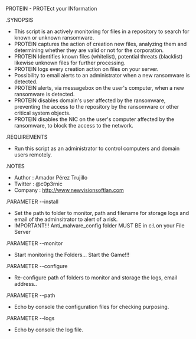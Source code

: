 PROTEIN - PROTEct your INformation
 
.SYNOPSIS
- This script is an actively monitoring for files in a repository to search for known or unknown ransomware.
- PROTEIN captures the action of creation new files, analyzing them and determining whether they are valid or not for the corporation.
- PROTEIN Identifies known files (whitelist), potential threats (blacklist) likewise unknown files for further processing.
- PROTEIN logs every creation action on files on your server.
- Possibility to email alerts to an administrator when a new ransomware is detected.
- PROTEIN alerts, via messagebox on the user's computer, when a new ransomware is detected.
- PROTEIN disables domain's user affected by the ransomware, preventing the access to the repository by the ransomware or other critical system objects.
- PROTEIN disables the NIC on the user's computer affected by the ransomware, to block the access to the network.

.REQUIREMENTS
- Run this script as an administrator to control computers and domain users remotely.

.NOTES
- Author		: Amador Pérez Trujillo
- Twitter		: @c0p3rnic
- Company		: http://www.newvisionsoftlan.com

	
.PARAMETER --install
- Set the path to folder to monitor, path and filename for storage logs and email of the adminsitrator to alert of a risk.
- IMPORTANT!!! Anti_malware_config folder MUST BE in c:\ on your File Server

.PARAMETER --monitor
- Start monitoring the Folders... Start the Game!!!

.PARAMETER --configure
- Re-configure path of folders to monitor and storage the logs, email address..

.PARAMETER --path
- Echo by console the configuration files for checking purposing.

.PARAMETER --logs
- Echo by console the log file.
